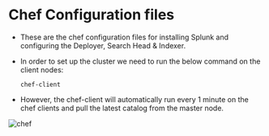 # Chef Configuration files

* These are the chef configuration files for installing Splunk and configuring the Deployer, Search Head & Indexer.

* In order to set up the cluster we need to run the below command on the client nodes:

  ```chef-client```
  
* However, the chef-client will automatically run every 1 minute on the chef clients and pull the latest catalog from the master node.

![chef](https://github.com/DhruvinSoni30/Splunk_Infrastructure_Chef/blob/main/images/chef.jpeg)
